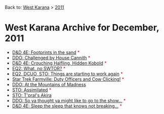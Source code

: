 Back to: [West Karana](/posts/westkarana.md) > [2011](/posts/2011/westkarana.md)
# West Karana Archive for December, 2011

* [D&D 4E: Footprints in the sand](9869.md) <span style="color:red;">*</span>
* [DDO: Challenged by House Cannith](9873.md) <span style="color:red;">*</span>
* [D&D 4E: Crouching Halfling, Hidden Kobold](9877.md) <span style="color:red;">*</span>
* [EQ2: What, no SWTOR?](9881.md) <span style="color:red;">*</span>
* [EQ2, DCUO, STO: Things are starting to work again](9886.md) <span style="color:red;">*</span>
* [Star Trek Farmville: Duty Officers and Cow Clicking!](9891.md) <span style="color:red;">*</span>
* [DDO: At the Mountains of Madness](9908.md) <span style="color:red;"></span>
* [STO: Assimilated](9912.md) <span style="color:red;">*</span>
* [STO: T'pral's Akira](9918.md) <span style="color:red;"></span>
* [DDO: So ya thought ya might like to go to the show...](9921.md) <span style="color:red;">*</span>
* [D&D 4E: Sleep the sleep that knows not breaking...](9929.md) <span style="color:red;">*</span>
